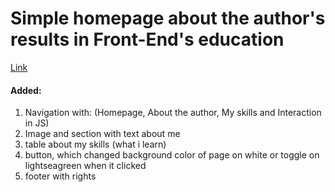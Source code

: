 # Simple homepage about the author's results in Front-End's education

[Link](https://mrpenguin-dev.github.io/Homepage--JavaScript/)

#### Added:
1. Navigation with: (Homepage, About the author, My skills and Interaction in JS)
2. Image and section with text about me
3. table about my skills (what i learn)
4. button, which changed background color of page on white or toggle on lightseagreen when it clicked
5. footer with rights
